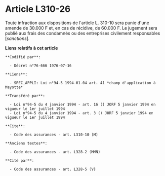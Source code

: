 # Article L310-26

Toute infraction aux dispositions de l'article L. 310-10 sera punie d'une amende de 30.000 F et, en cas de récidive, de
60.000 F. Le jugement sera publié aux frais des condamnés ou des entreprises civilement responsables [*sanctions*].

**Liens relatifs à cet article**

	**Codifié par**:

	  - Décret n°76-666 1976-07-16

	**Liens**:

	  - SPEC_APPLI: Loi n°94-5 1994-01-04 art. 41 *champ d'application à Mayotte*

	**Transféré par**:

	  - Loi n°94-5 du 4 janvier 1994 - art. 16 () JORF 5 janvier 1994 en vigueur le 1er juillet 1994
	  - Loi n°94-5 du 4 janvier 1994 - art. 3 () JORF 5 janvier 1994 en vigueur le 1er juillet 1994

	**Cite**:

	  - Code des assurances - art. L310-10 (M)

	**Anciens textes**:

	  - Code des assurances - art. L328-2 (MMN)

	**Cité par**:

	  - Code des assurances - art. L328-5 (V)

